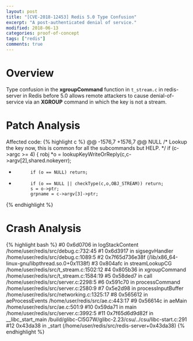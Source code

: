 ```yaml
---
layout: post
title: "[CVE-2018-12453] Redis 5.0 Type Confusion"
excerpt: "A post-authenticated denial of service."
modified: 2018-06-13
categories: proof-of-concept
tags: ["redis"]
comments: true
---
```


# Overview
Type confusion in the **xgroupCommand** function in `t_stream.c` in redis-server in Redis before 5.0 allows remote attackers to cause denial-of-service via an **XGROUP** command in which the key is not a stream.

# Patch Analysis
Affected code:
{% highlight c %}
@@ -1576,7 +1576,7 @@ NULL
    	/* Lookup the key now, this is common for all the subcommands but HELP. */
    	if (c->argc >= 4) {
		robj *o = lookupKeyWriteOrReply(c,c->argv[2],shared.nokeyerr);
-        	if (o == NULL) return;
+        	if (o == NULL || checkType(c,o,OBJ_STREAM)) return;
        	s = o->ptr;
        	grpname = c->argv[3]->ptr;
{% endhighlight %}

# Crash Analysis
{% highlight bash %}
#0 0x6d0706 in logStackContent /home/user/redis/src/debug.c:732:45
#1 0x6d3917 in sigsegvHandler /home/user/redis/src/debug.c:1089:5
#2 0x7f65d736e38f  (/lib/x86_64-linux-gnu/libpthread.so.0+0x1138f)
#3 0x804afc in streamLookupCG /home/user/redis/src/t_stream.c:1502:12
#4 0x805b36 in xgroupCommand /home/user/redis/src/t_stream.c:1584:19
#5 0x58ded7 in call /home/user/redis/src/server.c:2298:5
#6 0x591c70 in processCommand /home/user/redis/src/server.c:2580:9
#7 0x5e2d98 in processInputBuffer /home/user/redis/src/networking.c:1325:17
#8 0x565612 in aeProcessEvents /home/user/redis/src/ae.c:443:17
#9 0x56614c in aeMain /home/user/redis/src/ae.c:501:9
#10 0x59da71 in main /home/user/redis/src/server.c:3992:5
#11 0x7f65d6d9d82f in __libc_start_main /build/glibc-Cl5G7W/glibc-2.23/csu/../csu/libc-start.c:291
#12 0x43da38 in _start (/home/user/redis/src/redis-server+0x43da38)
{% endhighlight %}
